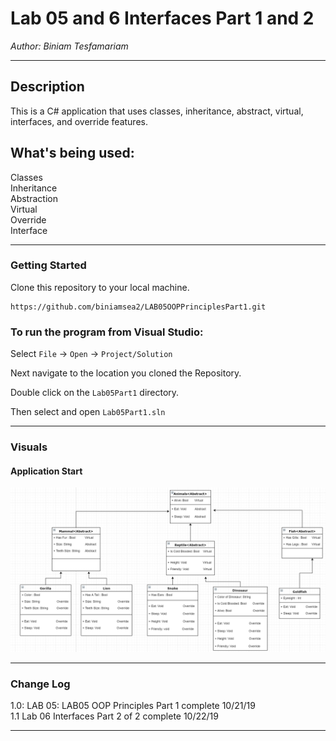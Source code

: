 # Lab 05 and 6 Interfaces Part 1 and 2

*Author: Biniam Tesfamariam*

----

## Description
This is a C# application that uses classes, inheritance, abstract, virtual, interfaces, and override features.


## What's being used:  
Classes  
Inheritance  
Abstraction  
Virtual  
Override  
Interface  
 


---

### Getting Started
Clone this repository to your local machine.

```
https://github.com/biniamsea2/LAB05OOPPrinciplesPart1.git
```

### To run the program from Visual Studio:
Select ```File``` -> ```Open``` -> ```Project/Solution```

Next navigate to the location you cloned the Repository.

Double click on the ```Lab05Part1``` directory.

Then select and open ```Lab05Part1.sln```

---

### Visuals

#### Application Start
![Image 1](https://github.com/biniamsea2/LAB05OOPPrinciplesPart1/blob/master/DrawIO/Screenshot%20(39).png)

---

### Change Log
1.0: LAB 05: LAB05 OOP Principles Part 1 complete 10/21/19  
1.1  Lab 06 Interfaces Part 2 of 2 complete 10/22/19


------------------------------
